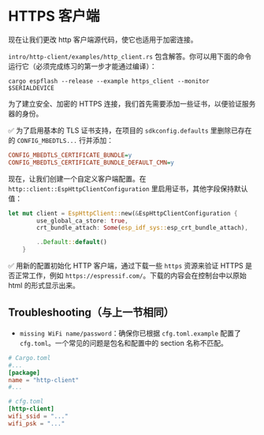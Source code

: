 # HTTPS 客户端

现在让我们更改 http 客户端源代码，使它也适用于加密连接。

`intro/http-client/examples/http_client.rs` 包含解答。你可以用下面的命令运行它（必须完成练习的第一步才能通过编译）：

```
cargo espflash --release --example https_client --monitor $SERIALDEVICE
```

为了建立安全、加密的 HTTPS 连接，我们首先需要添加一些证书，以便验证服务器的身份。

✅ 为了启用基本的 TLS 证书支持，在项目的 `sdkconfig.defaults` 里删除已存在的 `CONFIG_MBEDTLS...` 行并添加：

```cfg
CONFIG_MBEDTLS_CERTIFICATE_BUNDLE=y
CONFIG_MBEDTLS_CERTIFICATE_BUNDLE_DEFAULT_CMN=y
```

现在，让我们创建一个自定义客户端配置。在 `http::client::EspHttpClientConfiguration` 里启用证书，其他字段保持默认值：

```rust
let mut client = EspHttpClient::new(&EspHttpClientConfiguration {
        use_global_ca_store: true,
        crt_bundle_attach: Some(esp_idf_sys::esp_crt_bundle_attach),

        ..Default::default()
    }
```

✅ 用新的配置初始化 HTTP 客户端，通过下载一些 `https` 资源来验证 HTTPS 是否正常工作，例如 `https://espressif.com/`。下载的内容会在控制台中以原始 html 的形式显示出来。

## Troubleshooting（与上一节相同）

- `missing WiFi name/password`：确保你已根据 `cfg.toml.example` 配置了 `cfg.toml`。一个常见的问题是包名和配置中的 section 名称不匹配。

```toml
# Cargo.toml
#...
[package]
name = "http-client"
#...

# cfg.toml
[http-client]
wifi_ssid = "..."
wifi_psk = "..."
```